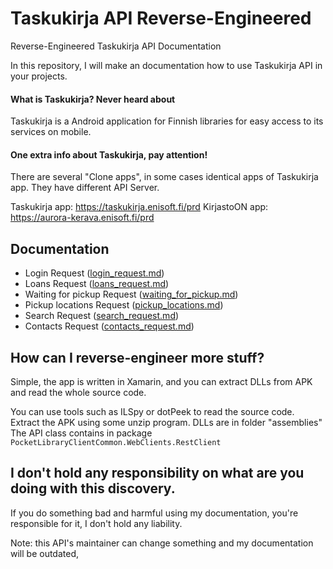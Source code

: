 # Taskukirja API Reverse-Engineered
Reverse-Engineered Taskukirja API Documentation

In this repository, I will make an documentation how to use Taskukirja API in your projects.

#### What is Taskukirja? Never heard about
Taskukirja is a Android application for Finnish libraries for easy access to its services on mobile.

#### One extra info about Taskukirja, pay attention!
There are several "Clone apps", in some cases identical apps of Taskukirja app. 
They have different API Server.

Taskukirja app: https://taskukirja.enisoft.fi/prd
KirjastoON app: https://aurora-kerava.enisoft.fi/prd

## Documentation
- Login Request ([login_request.md](https://github.com/developerfromjokela/taskukirja_api/blob/master/login_request.md))
- Loans Request ([loans_request.md](https://github.com/developerfromjokela/taskukirja_api/blob/master/loans_request.md))
- Waiting for pickup Request ([waiting_for_pickup.md](https://github.com/developerfromjokela/taskukirja_api/blob/master/waiting_for_pickup.md))
- Pickup locations Request ([pickup_locations.md](https://github.com/developerfromjokela/taskukirja_api/blob/master/pickup_locations.md))
- Search Request ([search_request.md](https://github.com/developerfromjokela/taskukirja_api/blob/master/search_request.md))
- Contacts Request ([contacts_request.md](https://github.com/developerfromjokela/taskukirja_api/blob/master/contacts_request.md))

## How can I reverse-engineer more stuff?

Simple, the app is written in Xamarin, and you can extract DLLs from APK and read the whole source code.

You can use tools such as ILSpy or dotPeek to read the source code.
Extract the APK using some unzip program. DLLs are in folder "assemblies"
The API class contains in package `PocketLibraryClientCommon.WebClients.RestClient`

## I don't hold any responsibility on what are you doing with this discovery.
If you do something bad and harmful using my documentation, you're responsible for it, I don't hold any liability.

Note: this API's maintainer can change something and my documentation will be outdated,
